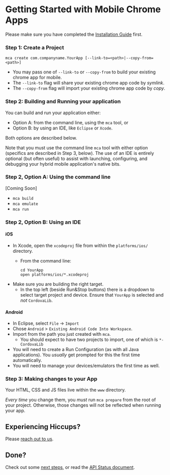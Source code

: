 # Getting Started with Mobile Chrome Apps

Please make sure you have completed the [Installation Guide](Installation.md) first.

### Step 1: Create a Project

    mca create com.companyname.YourApp [--link-to=<path>|--copy-from=<path>]

* You may pass one of `--link-to` or `--copy-from` to build your existing chrome app for mobile.
* The `--link-to` flag will share your existing chrome app code by _symlink_.
* The `--copy-from` flag will import your existing chrome app code by _copy_.

### Step 2: Building and Running your application

You can build and run your application either:
* Option A: from the command line, using the `mca` tool, or
* Option B: by using an IDE, like `Eclipse` or `Xcode`.

Both options are described below.

Note that you must use the command line `mca` tool with either option (specifics are described in Step 3, below).  The use of an IDE is entirely optional (but often useful) to assist with launching, configuring, and debugging your hybrid mobile application's native bits.

### Step 2, Option A: Using the command line

[Coming Soon]

* `mca build`
* `mca emulate`
* `mca run`

### Step 2, Option B: Using an IDE

#### iOS

* In Xcode, open the `xcodeproj` file from within the `platforms/ios/` directory.
  * From the command line:

        cd YourApp
        open platforms/ios/*.xcodeproj

* Make sure you are building the right target.
  * In the top left (beside Run&Stop buttons) there is a dropdown to select target project and device.  Ensure that `YourApp` is selected and _not_ `CordovaLib`.

#### Android

* In Eclipse, select `File` -> `Import`
* Chose `Android` > `Existing Android Code Into Workspace`.
* Import from the path you just created with `mca`.
    * You should expect to have two projects to import, one of which is `*-CordovaLib`
* You will need to create a Run Configuration (as with all Java applications).  You _usually_ get prompted for this the first time automatically.
* You will need to manage your devices/emulators the first time as well.

### Step 3: Making changes to your App

Your HTML, CSS and JS files live within the `www` directory.

_Every time_ you change them, you _must_ run `mca prepare` from the root of your project.  Otherwise, those changes will not be reflected when running your app.

## Experiencing Hiccups?

Please [reach out to us](mailto:mobile-chrome-apps@googlegroups.com).

## Done?

Check out some [next steps](NextSteps.md), or read the [API Status document](APIStatus.md).
